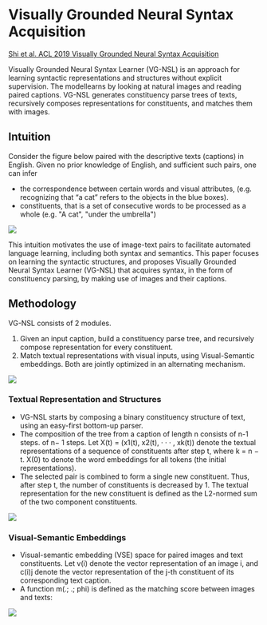 # Visually Grounded Neural Syntax Acquisition

[Shi et al. ACL 2019 Visually Grounded Neural Syntax Acquisition](https://arxiv.org/abs/1906.02890)

Visually Grounded Neural Syntax Learner (VG-NSL) is an approach for learning syntactic representations and structures without explicit supervision. The modellearns by looking at natural images and reading paired captions. VG-NSL generates constituency parse trees of texts, recursively composes representations for constituents, and matches them with images.

## Intuition
Consider the figure below paired with the descriptive texts (captions) in English. Given no prior knowledge of English, and sufficient such pairs, one can infer 
- the correspondence between certain words and visual attributes, (e.g. recognizing that “a cat” refers to the objects in the blue boxes).
- constituents, that is a set of consecutive words to be processed as a whole (e.g. "A cat", "under the umbrella")

![](https://github.com/bhatiakartik10/neuroscience-ai-reading-course/blob/master/Kartik_2017A7PS0051G/Visually%20Grounded%20Neural%20Syntax%20Acquisition/1.jpg?raw=true)

This intuition motivates the use of image-text pairs to facilitate automated language learning, including both syntax and semantics. 
This paper focuses on learning the syntactic structures, and proposes Visually Grounded Neural Syntax Learner (VG-NSL) that acquires syntax, in the form of constituency parsing, by making use of images and their captions.

## Methodology

VG-NSL consists of 2 modules.
1. Given an input caption, build a constituency parse tree, and recursively compose representation for every constituent. 
2. Match textual representations with visual inputs, using Visual-Semantic embeddings. 
Both are jointly optimized in an alternating mechanism.

![](https://github.com/bhatiakartik10/neuroscience-ai-reading-course/blob/master/Kartik_2017A7PS0051G/Visually%20Grounded%20Neural%20Syntax%20Acquisition/2.jpg?raw=true)

### Textual Representation and Structures

- VG-NSL starts by composing a binary constituency structure of text, using an easy-first bottom-up parser.
- The composition of the tree from a caption of length n consists of n-1 steps. of n− 1 steps. Let X(t) = (x1(t), x2(t), · · · , xk(t)) denote the textual representations of a sequence of constituents after step t, where k = n − t. X(0) to denote the word embeddings for all tokens (the initial representations).
- The selected pair is combined to form a single new constituent. Thus, after step t, the number of constituents is decreased by 1. The textual representation for the new constituent is defined as the L2-normed sum of the two component constituents.

![](https://github.com/bhatiakartik10/neuroscience-ai-reading-course/blob/master/Kartik_2017A7PS0051G/Visually%20Grounded%20Neural%20Syntax%20Acquisition/3.jpg?raw=true)

### Visual-Semantic Embeddings

- Visual-semantic embedding (VSE) space for paired images and text constituents. Let v(i) denote the vector representation of an image i, and c(i)j denote the vector representation of the j-th constituent of its corresponding text caption.
- A function m(.; .; phi) is defined as the matching score between images and texts:

![](https://github.com/bhatiakartik10/neuroscience-ai-reading-course/blob/master/Kartik_2017A7PS0051G/Visually%20Grounded%20Neural%20Syntax%20Acquisition/7.jpg?raw=true)





